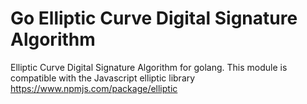  <h1>Go Elliptic Curve Digital Signature Algorithm</h1>
 
 Elliptic Curve Digital Signature Algorithm for golang. This module is compatible with the Javascript elliptic library https://www.npmjs.com/package/elliptic
